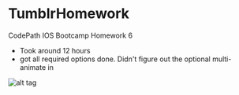 TumblrHomework
==============

CodePath IOS Bootcamp Homework 6

- Took around 12 hours
- got all required options done. Didn't figure out the optional multi-animate in

![alt tag](http://www.mediafire.com/convkey/f6a1/1td760t8cdzg7befg.jpg)
